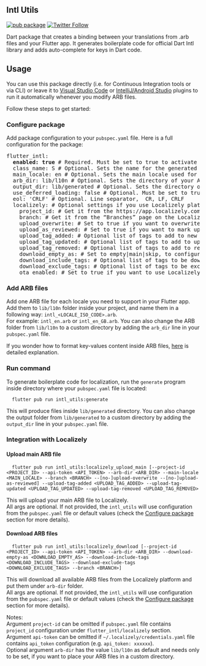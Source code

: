 ## Intl Utils

[![pub package](https://img.shields.io/pub/v/intl_utils.svg)](https://pub.dev/packages/intl_utils)
[![Twitter Follow](https://img.shields.io/twitter/follow/localizely?label=Follow%20us&style=social)](https://twitter.com/intent/follow?screen_name=localizely)

Dart package that creates a binding between your translations from .arb files and your Flutter app. It generates boilerplate code for official Dart Intl library and adds auto-complete for keys in Dart code.

## Usage

You can use this package directly (i.e. for Continuous Integration tools or via CLI) or leave it to [Visual Studio Code](https://marketplace.visualstudio.com/items?itemName=localizely.flutter-intl) or [IntelliJ/Android Studio](https://plugins.jetbrains.com/plugin/13666-flutter-intl) plugins to run it automatically whenever you modify ARB files.

Follow these steps to get started:

### Configure package

Add package configuration to your `pubspec.yaml` file. Here is a full configuration for the package:

<pre>
flutter_intl:
  <b>enabled: true</b> # Required. Must be set to true to activate the package. Default: false
  class_name: S # Optional. Sets the name for the generated localization class. Default: S
  main_locale: en # Optional. Sets the main locale used for generating localization files. Provided value should consist of language code and optional script and country codes separated with underscore (e.g. 'en', 'en_GB', 'zh_Hans', 'zh_Hans_CN'). Default: en
  arb_dir: lib/l10n # Optional. Sets the directory of your ARB resource files. Provided value should be a valid path on your system. Default: lib/l10n
  output_dir: lib/generated # Optional. Sets the directory of generated localization files. Provided value should be a valid path on your system. Default: lib/generated
  use_deferred_loading: false # Optional. Must be set to true to generate localization code that is loaded with deferred loading. Default: false
  eol: 'CRLF' # Optional. Line separator,  CR, LF, CRLF
  localizely: # Optional settings if you use Localizely platform. Read more: https://localizely.com/blog/flutter-localization-step-by-step/?tab=automated-using-flutter-intl
    project_id: # Get it from the https://app.localizely.com/projects page.
    branch: # Get it from the “Branches” page on the Localizely platform, in case branching is enabled and you want to use a non-main branch.
    upload_overwrite: # Set to true if you want to overwrite translations with upload. Default: false
    upload_as_reviewed: # Set to true if you want to mark uploaded translations as reviewed. Default: false
    upload_tag_added: # Optional list of tags to add to new translations with upload (e.g. ['new', 'New translation']). Default: []
    upload_tag_updated: # Optional list of tags to add to updated translations with upload (e.g. ['updated', 'Updated translation']). Default: []
    upload_tag_removed: # Optional list of tags to add to removed translations with upload (e.g. ['removed', 'Removed translation']). Default: []
    download_empty_as: # Set to empty|main|skip, to configure how empty translations should be exported from the Localizely platform. Default: empty
    download_include_tags: # Optional list of tags to be downloaded (e.g. ['include', 'Include key']). If not set, all string keys will be considered for download. Default: []
    download_exclude_tags: # Optional list of tags to be excluded from download (e.g. ['exclude', 'Exclude key']). If not set, all string keys will be considered for download. Default: []
    ota_enabled: # Set to true if you want to use Localizely Over-the-air functionality. Default: false
</pre>

### Add ARB files

Add one ARB file for each locale you need to support in your Flutter app.
Add them to `lib/l10n` folder inside your project, and name them in a following way: `intl_<LOCALE_ISO_CODE>.arb`.  
For example: `intl_en.arb` or `intl_en_GB.arb`.
You can also change the ARB folder from `lib/l10n` to a custom directory by adding the `arb_dir` line in your `pubspec.yaml` file.

If you wonder how to format key-values content inside ARB files, [here](https://localizely.com/flutter-arb/) is detailed explanation.

### Run command

To generate boilerplate code for localization, run the `generate` program inside directory where your `pubspec.yaml` file is located:

      flutter pub run intl_utils:generate

This will produce files inside `lib/generated` directory.
You can also change the output folder from `lib/generated` to a custom directory by adding the `output_dir` line in your `pubspec.yaml` file.

### Integration with Localizely

#### Upload main ARB file

      flutter pub run intl_utils:localizely_upload_main [--project-id <PROJECT_ID> --api-token <API_TOKEN> --arb-dir <ARB_DIR> --main-locale <MAIN_LOCALE> --branch <BRANCH> --[no-]upload-overwrite --[no-]upload-as-reviewed] --upload-tag-added <UPLOAD_TAG_ADDED> --upload-tag-updated <UPLOAD_TAG_UPDATED> --upload-tag-removed <UPLOAD_TAG_REMOVED>

This will upload your main ARB file to Localizely.<br />All args are optional. If not provided, the `intl_utils` will use configuration from the `pubspec.yaml` file or default values (check the [Configure package](#configure-package) section for more details).

#### Download ARB files

      flutter pub run intl_utils:localizely_download [--project-id <PROJECT_ID> --api-token <API_TOKEN> --arb-dir <ARB_DIR> --download-empty-as <DOWNLOAD_EMPTY_AS> --download-include-tags <DOWNLOAD_INCLUDE_TAGS> --download-exclude-tags <DOWNLOAD_EXCLUDE_TAGS> --branch <BRANCH>]

This will download all available ARB files from the Localizely platform and put them under `arb-dir` folder.<br />All args are optional. If not provided, the `intl_utils` will use configuration from the `pubspec.yaml` file or default values (check the [Configure package](#configure-package) section for more details).

Notes:  
Argument `project-id` can be omitted if `pubspec.yaml` file contains `project_id` configuration under `flutter_intl/localizely` section.  
Argument `api-token` can be omitted if `~/.localizely/credentials.yaml` file contains `api_token` configuration (e.g. `api_token: xxxxxx`).  
Optional argument `arb-dir` has the value `lib/l10n` as default and needs only to be set, if you want to place your ARB files in a custom directory.
